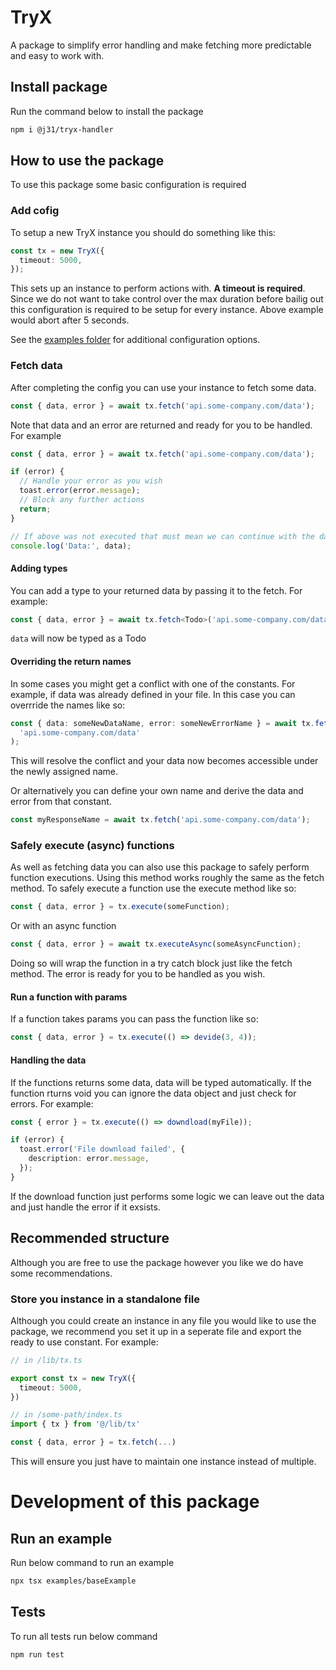 # TryX

A package to simplify error handling and make fetching more predictable and easy to work with.

## Install package

Run the command below to install the package

```bash
npm i @j31/tryx-handler
```

## How to use the package

To use this package some basic configuration is required

### Add cofig

To setup a new TryX instance you should do something like this:

```ts
const tx = new TryX({
  timeout: 5000,
});
```

This sets up an instance to perform actions with. **A timeout is required**. Since we do not want to take control over the max duration before bailig out this configuration is required to be setup for every instance. Above example would abort after 5 seconds.

See the [examples folder](/examples) for additional configuration options.

### Fetch data

After completing the config you can use your instance to fetch some data.

```ts
const { data, error } = await tx.fetch('api.some-company.com/data');
```

Note that data and an error are returned and ready for you to be handled. For example

```ts
const { data, error } = await tx.fetch('api.some-company.com/data');

if (error) {
  // Handle your error as you wish
  toast.error(error.message);
  // Block any further actions
  return;
}

// If above was not executed that must mean we can continue with the data
console.log('Data:', data);
```

#### Adding types

You can add a type to your returned data by passing it to the fetch. For example:

```ts
const { data, error } = await tx.fetch<Todo>('api.some-company.com/data');
```

`data` will now be typed as a Todo

#### Overriding the return names

In some cases you might get a conflict with one of the constants. For example, if data was already defined in your file. In this case you can overrride the names like so:

```ts
const { data: someNewDataName, error: someNewErrorName } = await tx.fetch(
  'api.some-company.com/data'
);
```

This will resolve the conflict and your data now becomes accessible under the newly assigned name.

Or alternatively you can define your own name and derive the data and error from that constant.

```ts
const myResponseName = await tx.fetch('api.some-company.com/data');
```

### Safely execute (async) functions

As well as fetching data you can also use this package to safely perform function executions. Using this method works roughly the same as the fetch method. To safely execute a function use the execute method like so:

```ts
const { data, error } = tx.execute(someFunction);
```

Or with an async function

```ts
const { data, error } = await tx.executeAsync(someAsyncFunction);
```

Doing so will wrap the function in a try catch block just like the fetch method. The error is ready for you to be handled as you wish.

#### Run a function with params

If a function takes params you can pass the function like so:

```ts
const { data, error } = tx.execute(() => devide(3, 4));
```

#### Handling the data

If the functions returns some data, data will be typed automatically. If the function rturns void you can ignore the data object and just check for errors. For example:

```ts
const { error } = tx.execute(() => downdload(myFile));

if (error) {
  toast.error('File download failed', {
    description: error.message,
  });
}
```

If the download function just performs some logic we can leave out the data and just handle the error if it exsists.

## Recommended structure

Although you are free to use the package however you like we do have some recommendations.

### Store you instance in a standalone file

Although you could create an instance in any file you would like to use the package, we recommend you set it up in a seperate file and export the ready to use constant. For example:

```ts
// in /lib/tx.ts

export const tx = new TryX({
  timeout: 5000,
})

// in /some-path/index.ts
import { tx } from '@/lib/tx'

const { data, error } = tx.fetch(...)
```

This will ensure you just have to maintain one instance instead of multiple.

# Development of this package

## Run an example

Run below command to run an example

```bash
npx tsx examples/baseExample
```

## Tests

To run all tests run below command

```bash
npm run test
```
